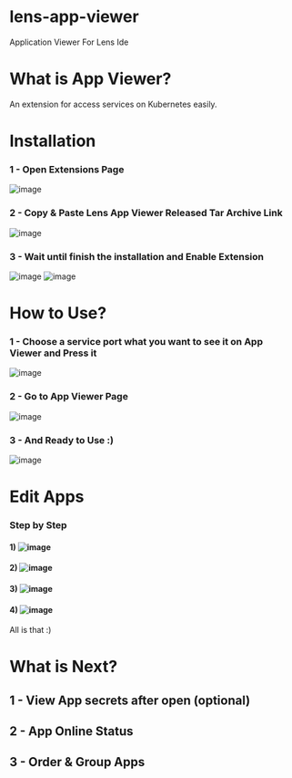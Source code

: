 # lens-app-viewer
Application Viewer For Lens Ide

# What is App Viewer?
An extension for access services on Kubernetes easily.

# Installation
### 1 - Open Extensions Page
![image](https://user-images.githubusercontent.com/28162520/132977527-9b5736a3-9fcf-4929-ac7e-859c7d658591.png)
### 2 - Copy & Paste Lens App Viewer Released Tar Archive Link
![image](https://user-images.githubusercontent.com/28162520/132977575-73ecf1eb-b09f-4f53-94e7-e74c3286ad54.png)
### 3 - Wait until finish the installation and Enable Extension
![image](https://user-images.githubusercontent.com/28162520/132977592-f98d636b-a234-4904-8931-745f8ab1ed7c.png)
![image](https://user-images.githubusercontent.com/28162520/132977603-7154ef04-3672-47a1-a6eb-b96456cf85ee.png)

# How to Use?
### 1 - Choose a service port what you want to see it on App Viewer and Press it
![image](https://user-images.githubusercontent.com/28162520/132977667-e8913552-ad8c-498e-852d-a05837f1d5c5.png)
### 2 - Go to App Viewer Page
![image](https://user-images.githubusercontent.com/28162520/132977689-27d46850-e0a2-4f49-aa04-cdb3128e9241.png)
### 3 - And Ready to Use :)
![image](https://user-images.githubusercontent.com/28162520/132977694-b9032317-ef81-4003-afe5-0d14287535c5.png)

# Edit Apps
### Step by Step
#### 1) ![image](https://user-images.githubusercontent.com/28162520/132977760-3202f3ce-882a-4666-b73e-f2d5406dea28.png)
#### 2) ![image](https://user-images.githubusercontent.com/28162520/132977762-064bc975-40b5-4f09-9de4-4b29278fc076.png)
#### 3) ![image](https://user-images.githubusercontent.com/28162520/132977768-e6af46b1-2ffd-4e3e-9221-eb41a68cec35.png)
#### 4) ![image](https://user-images.githubusercontent.com/28162520/132977779-133b9356-8b39-4966-8609-f8f53471f4fc.png)

All is that :)

# What is Next?
## 1 - View App secrets after open (optional)
## 2 - App Online Status
## 3 - Order & Group Apps
